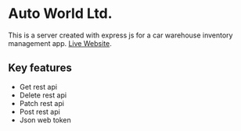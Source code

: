 # Auto World Ltd.

This is a server created with express js for a car warehouse inventory management app.  [Live Website](https://auto-world-65df7.web.app).

## Key features
- Get rest api
- Delete rest api
- Patch rest api
- Post rest api
- Json web token
